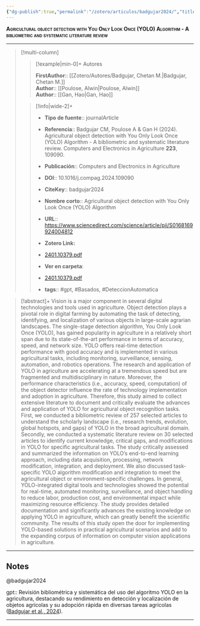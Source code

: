 ```yaml
---
{"dg-publish":true,"permalink":"/zotero/articulos/badgujar2024/","title":"Agricultural object detection with You Only Look Once (YOLO) Algorithm - A bibliometric and systematic literature review","tags":["#zotero"]}
---
```



<span style="font-variant:small-caps; font-weight: bold;">Agricultural object detection with You Only Look Once (YOLO) Algorithm - A bibliometric and systematic literature review</span>

---


> [!multi-column]
>
>> [!example|min-0]+ Autores
>> 
>> **FirstAuthor**:: [[Zotero/Autores/Badgujar, Chetan M.\|Badgujar, Chetan M.]]  
>> **Author**:: [[Poulose, Alwin\|Poulose, Alwin]]  
>> **Author**:: [[Gan, Hao\|Gan, Hao]]  
 >
>
>> [!info|wide-2]+
>>
>> - **Tipo de fuente**:: journalArticle
>> - **Referencia**:: Badgujar CM, Poulose A & Gan H (2024). Agricultural object detection with You Only Look Once (YOLO) Algorithm - A bibliometric and systematic literature review. Computers and Electronics in Agriculture **223**, 109090.
>> - **Publicación**:: Computers and Electronics in Agriculture
>> - **DOI**:: 10.1016/j.compag.2024.109090
>> - **CiteKey**:: badgujar2024
>> - **Nombre corto**:: Agricultural object detection with You Only Look Once (YOLO) Algorithm
>> - **URL**:: https://www.sciencedirect.com/science/article/pii/S0168169924004812
>> - **Zotero Link:** 
>> - [2401.10379.pdf](zotero://select/library/items/W9TXLGJL)
>>
>> - **Ver en carpeta**: 
>> - [2401.10379.pdf](file://J:\OneDrive\Articulos\2401.10379.pdf)
>> - **tags**:: #gpt, #Basados, #DeteccionAutomatica



> [!abstract]+ 
>Vision is a major component in several digital technologies and tools used in agriculture. Object detection plays a pivotal role in digital farming by automating the task of detecting, identifying, and localization of various objects in large-scale agrarian landscapes. The single-stage detection algorithm, You Only Look Once (YOLO), has gained popularity in agriculture in a relatively short span due to its state-of-the-art performance in terms of accuracy, speed, and network size. YOLO offers real-time detection performance with good accuracy and is implemented in various agricultural tasks, including monitoring, surveillance, sensing, automation, and robotics operations. The research and application of YOLO in agriculture are accelerating at a tremendous speed but are fragmented and multidisciplinary in nature. Moreover, the performance characteristics (i.e., accuracy, speed, computation) of the object detector influence the rate of technology implementation and adoption in agriculture. Therefore, this study aimed to collect extensive literature to document and critically evaluate the advances and application of YOLO for agricultural object recognition tasks. First, we conducted a bibliometric review of 257 selected articles to understand the scholarly landscape (i.e., research trends, evolution, global hotspots, and gaps) of YOLO in the broad agricultural domain. Secondly, we conducted a systematic literature review on 30 selected articles to identify current knowledge, critical gaps, and modifications in YOLO for specific agricultural tasks. The study critically assessed and summarized the information on YOLO’s end-to-end learning approach, including data acquisition, processing, network modification, integration, and deployment. We also discussed task-specific YOLO algorithm modification and integration to meet the agricultural object or environment-specific challenges. In general, YOLO-integrated digital tools and technologies showed the potential for real-time, automated monitoring, surveillance, and object handling to reduce labor, production cost, and environmental impact while maximizing resource efficiency. The study provides detailed documentation and significantly advances the existing knowledge on applying YOLO in agriculture, which can greatly benefit the scientific community. The results of this study open the door for implementing YOLO-based solutions in practical agricultural scenarios and add to the expanding corpus of information on computer vision applications in agriculture.


--- 

## Notes

@badgujar2024

gpt:: Revisión bibliométrica y sistemática del uso del algoritmo YOLO en la agricultura, destacando su rendimiento en detección y localización de objetos agrícolas y su adopción rápida en diversas tareas agrícolas ([Badgujar et al., 2024](zotero://select/library/items/HD4X2DDL)).






---







